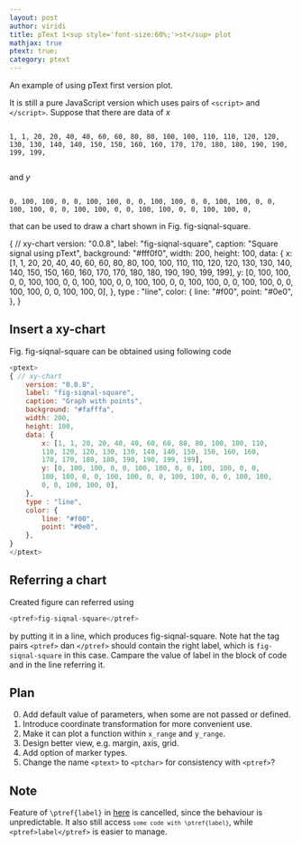 ```yaml
---
layout: post
author: viridi
title: pText 1<sup style='font-size:60%;'>st</sup> plot
mathjax: true
ptext: true;
category: ptext
---
```

An example of using pText first version plot.

It is still a pure JavaScript version which uses pairs of ``<script>`` and ``</script>``. Suppose that there are data of $x$

<code>
1, 1, 20, 20, 40, 40, 60, 60, 80, 80, 100, 100, 110, 110, 120, 120, 130, 130, 140, 140, 150, 150, 160, 160, 170, 170, 180, 180, 190, 190, 199, 199, <br />
</code>

and $y$

<code>
0, 100, 100, 0, 0, 100, 100, 0, 0, 100, 100, 0, 0, 100, 100, 0, 0, 100, 100, 0, 0, 100, 100, 0, 0, 100, 100, 0, 0, 100, 100, 0,
</code>

that can be used to draw a chart shown in Fig. <ptref>fig-siqnal-square</ptref>.

<ptext>
{ // xy-chart
	version: "0.0.8",
	label: "fig-siqnal-square",
	caption: "Square signal using pText",
	background: "#fff0f0",
	width: 200,
	height: 100,
	data: {
		x: [1, 1, 20, 20, 40, 40, 60, 60, 80, 80, 100, 100, 110, 110, 120, 120, 130, 130, 140, 140, 150, 150, 160, 160, 170, 170, 180, 180, 190, 190, 199, 199],
		y: [0, 100, 100, 0, 0, 100, 100, 0, 0, 100, 100, 0, 0, 100, 100, 0, 0, 100, 100, 0, 0, 100, 100, 0, 0, 100, 100, 0, 0, 100, 100, 0],
	},
	type : "line",
	color: {
		line: "#f00",
		point: "#0e0",
	},
}
</ptext>

## Insert a xy-chart
Fig. <ptref>fig-siqnal-square</ptref> can be obtained using following code

```javascript
<ptext>
{ // xy-chart
	version: "0.0.8",
	label: "fig-siqnal-square",
	caption: "Graph with points",
	background: "#fafffa",
	width: 200,
	height: 100,
	data: {
		x: [1, 1, 20, 20, 40, 40, 60, 60, 80, 80, 100, 100, 110,
		110, 120, 120, 130, 130, 140, 140, 150, 150, 160, 160,
		170, 170, 180, 180, 190, 190, 199, 199],
		y: [0, 100, 100, 0, 0, 100, 100, 0, 0, 100, 100, 0, 0,
		100, 100, 0, 0, 100, 100, 0, 0, 100, 100, 0, 0, 100, 100,
		0, 0, 100, 100, 0],
	},
	type : "line",
	color: {
		line: "#f00",
		point: "#0e0",
	},
}
</ptext>
```

## Referring a chart
Created figure can referred using

```javascript
<ptref>fig-siqnal-square</ptref>
```

by putting it in a line, which produces <ptref>fig-siqnal-square</ptref>. Note hat the tag pairs ``<ptref>`` dan ``</ptref>`` should contain the right label, which is ``fig-siqnal-square`` in this case. Campare the value of label in the block of code and in the line referring it.

## Plan
0. Add default value of parameters, when some are not passed or defined.
1. Introduce coordinate transformation for more convenient use.
2. Make it can plot a function within ``x_range`` and ``y_range``.
3. Design better view, e.g. margin, axis, grid.
4. Add option of marker types.
5. Change the name ``<ptext>`` to ``<ptchar>`` for consistency with ``<ptref>``?

## Note
Feature of ``\ptref{label}`` in [here](../03/first-success-post.html) is cancelled, since the behaviour is unpredictable. It also still access <code>```some code with \ptref{label}```</code>, while ``<ptref>label</ptref>`` is easier to manage.
